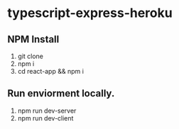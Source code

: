 # typescript-express-heroku

## NPM Install

1. git clone
2. npm i
3. cd react-app && npm i

## Run enviorment locally.

1. npm run dev-server
2. npm run dev-client
